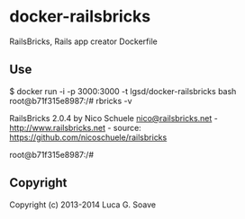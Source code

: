 docker-railsbricks
==================

RailsBricks, Rails app creator Dockerfile 

## Use
 
$ docker run -i -p 3000:3000 -t lgsd/docker-railsbricks bash
root@b71f315e8987:/# rbricks -v          

RailsBricks 2.0.4 by Nico Schuele <nico@railsbricks.net> -
http://www.railsbricks.net - source: https://github.com/nicoschuele/railsbricks

root@b71f315e8987:/# 

## Copyright

Copyright (c) 2013-2014 Luca G. Soave

